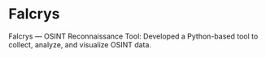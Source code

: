 # Falcrys
Falcrys — OSINT Reconnaissance Tool: Developed a Python-based tool to collect, analyze, and visualize OSINT data. 
